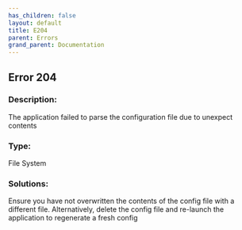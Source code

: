 ```yaml
---
has_children: false
layout: default
title: E204
parent: Errors
grand_parent: Documentation
---
```

## Error 204

### Description:
The application failed to parse the configuration file due to unexpect contents

### Type:
File System

### Solutions:
Ensure you have not overwritten the contents of the config file with a different file.
Alternatively, delete the config file and re-launch the application to regenerate a fresh config